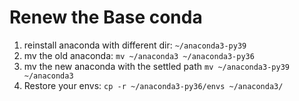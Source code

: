 # Renew the Base conda

1. reinstall anaconda with different dir: `~/anaconda3-py39`
1. mv the old anaconda: `mv ~/anaconda3 ~/anaconda3-py36`
1. mv the new anaconda with the settled path `mv ~/anaconda3-py39 ~/anaconda3`
1. Restore your envs: `cp -r ~/anaconda3-py36/envs ~/anaconda3/`
